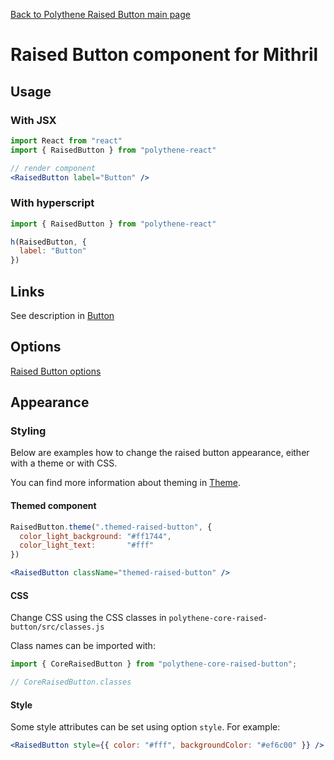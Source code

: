 [Back to Polythene Raised Button main page](RaisedButton.md)

# Raised Button component for Mithril



## Usage

### With JSX

~~~jsx
import React from "react"
import { RaisedButton } from "polythene-react"

// render component
<RaisedButton label="Button" />
~~~

### With hyperscript

~~~javascript
import { RaisedButton } from "polythene-react"

h(RaisedButton, {
  label: "Button"
})
~~~



## Links

See description in [Button](Button-React.md)



## Options

[Raised Button options](RaisedButton.md)



## Appearance

### Styling

Below are examples how to change the raised button appearance, either with a theme or with CSS.

You can find more information about theming in [Theme](Theme.md).

#### Themed component

~~~jsx
RaisedButton.theme(".themed-raised-button", {
  color_light_background: "#ff1744",
  color_light_text:       "#fff"
})

<RaisedButton className="themed-raised-button" />
~~~

#### CSS

Change CSS using the CSS classes in `polythene-core-raised-button/src/classes.js`

Class names can be imported with:

~~~javascript
import { CoreRaisedButton } from "polythene-core-raised-button";

// CoreRaisedButton.classes
~~~

#### Style

Some style attributes can be set using option `style`. For example:

~~~jsx
<RaisedButton style={{ color: "#fff", backgroundColor: "#ef6c00" }} />
~~~





